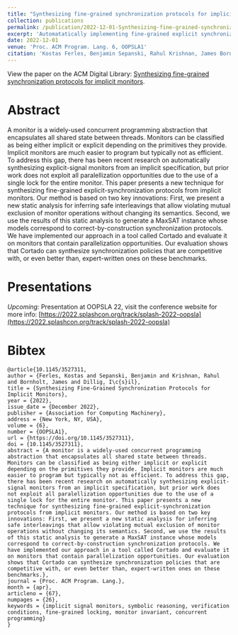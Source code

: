 ```yaml
---
title: "Synthesizing fine-grained synchronization protocols for implicit monitors"
collection: publications
permalink: /publication/2022-12-01-Synthesizing-fine-grained-synchronization-protocols-for-implicit-monitors
excerpt: 'Automatatically implementing fine-grained explicit synchronization protocols from an implicit monitor specification using formal methods'
date: 2022-12-01
venue: 'Proc. ACM Program. Lang. 6, OOPSLA1'
citation: 'Kostas Ferles, Benjamin Sepanski, Rahul Krishnan, James Bornholt, and Işil Dillig. 2022. &quot;Synthesizing fine-grained synchronization protocols for implicit monitors.&quot; <i>Proc. ACM Program. Lang. 6, OOPSLA1, Article 67 (December 2022), 26 pages</i>. https://doi.org/10.1145/3527311'
---
```



View the paper on the ACM Digital Library: [Synthesizing fine-grained synchronization protocols for implicit monitors](https://dl.acm.org/doi/10.1145/3527311).

# Abstract

A monitor is a widely-used concurrent programming abstraction that encapsulates all shared state between threads. Monitors can be classified as being either implicit or explicit depending on the primitives they provide. Implicit monitors are much easier to program but typically not as efficient. To address this gap, there has been recent research on automatically synthesizing explicit-signal monitors from an implicit specification, but prior work does not exploit all paralellization opportunities due to the use of a single lock for the entire monitor. This paper presents a new technique for synthesizing fine-grained explicit-synchronization protocols from implicit monitors. Our method is based on two key innovations: First, we present a new static analysis for inferring safe interleavings that allow violating mutual exclusion of monitor operations without changing its semantics. Second, we use the results of this static analysis to generate a MaxSAT instance whose models correspond to correct-by-construction synchronization protocols. We have implemented our approach in a tool called Cortado and evaluate it on monitors that contain parallelization opportunities. Our evaluation shows that Cortado can synthesize synchronization policies that are competitive with, or even better than, expert-written ones on these benchmarks.

# Presentations

*Upcoming:* Presentation at OOPSLA 22, visit the conference website for more info: [https://2022.splashcon.org/track/splash-2022-oopsla](https://2022.splashcon.org/track/splash-2022-oopsla)

# Bibtex

```
@article{10.1145/3527311,
author = {Ferles, Kostas and Sepanski, Benjamin and Krishnan, Rahul and Bornholt, James and Dillig, I\c{s}il},
title = {Synthesizing Fine-Grained Synchronization Protocols for Implicit Monitors},
year = {2022},
issue_date = {December 2022},
publisher = {Association for Computing Machinery},
address = {New York, NY, USA},
volume = {6},
number = {OOPSLA1},
url = {https://doi.org/10.1145/3527311},
doi = {10.1145/3527311},
abstract = {A monitor is a widely-used concurrent programming abstraction that encapsulates all shared state between threads. Monitors can be classified as being either implicit or explicit depending on the primitives they provide. Implicit monitors are much easier to program but typically not as efficient. To address this gap, there has been recent research on automatically synthesizing explicit-signal monitors from an implicit specification, but prior work does not exploit all paralellization opportunities due to the use of a single lock for the entire monitor. This paper presents a new technique for synthesizing fine-grained explicit-synchronization protocols from implicit monitors. Our method is based on two key innovations: First, we present a new static analysis for inferring safe interleavings that allow violating mutual exclusion of monitor operations without changing its semantics. Second, we use the results of this static analysis to generate a MaxSAT instance whose models correspond to correct-by-construction synchronization protocols. We have implemented our approach in a tool called Cortado and evaluate it on monitors that contain parallelization opportunities. Our evaluation shows that Cortado can synthesize synchronization policies that are competitive with, or even better than, expert-written ones on these benchmarks.},
journal = {Proc. ACM Program. Lang.},
month = {apr},
articleno = {67},
numpages = {26},
keywords = {implicit signal monitors, symbolic reasoning, verification conditions, fine-grained locking, monitor invariant, concurrent programming}
}
```

